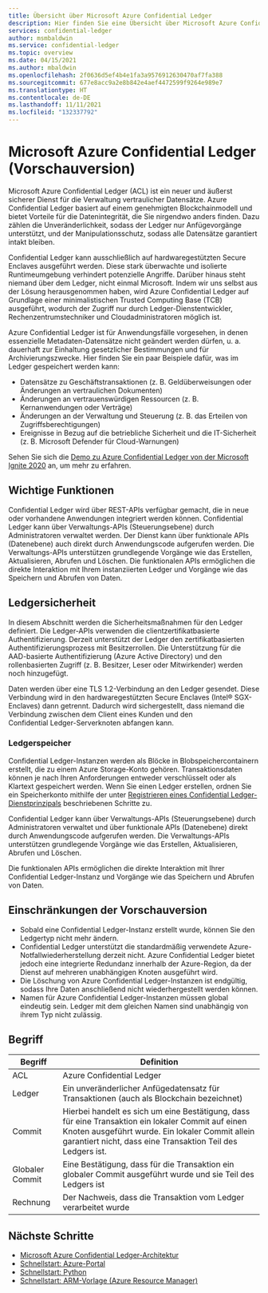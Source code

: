 ```yaml
---
title: Übersicht über Microsoft Azure Confidential Ledger
description: Hier finden Sie eine Übersicht über Microsoft Azure Confidential Ledger, einen äußerst sicheren Dienst für die Verwaltung vertraulicher Datensätze.
services: confidential-ledger
author: msmbaldwin
ms.service: confidential-ledger
ms.topic: overview
ms.date: 04/15/2021
ms.author: mbaldwin
ms.openlocfilehash: 2f0636d5ef4b4e1fa3a9576912630470af7fa388
ms.sourcegitcommit: 677e8acc9a2e8b842e4aef4472599f9264e989e7
ms.translationtype: HT
ms.contentlocale: de-DE
ms.lasthandoff: 11/11/2021
ms.locfileid: "132337792"
---
```

# <a name="microsoft-azure-confidential-ledger-preview"></a>Microsoft Azure Confidential Ledger (Vorschauversion)

Microsoft Azure Confidential Ledger (ACL) ist ein neuer und äußerst sicherer Dienst für die Verwaltung vertraulicher Datensätze. Azure Confidential Ledger basiert auf einem genehmigten Blockchainmodell und bietet Vorteile für die Datenintegrität, die Sie nirgendwo anders finden. Dazu zählen die Unveränderlichkeit, sodass der Ledger nur Anfügevorgänge unterstützt, und der Manipulationsschutz, sodass alle Datensätze garantiert intakt bleiben.

Confidential Ledger kann ausschließlich auf hardwaregestützten Secure Enclaves ausgeführt werden. Diese stark überwachte und isolierte Runtimeumgebung verhindert potenzielle Angriffe. Darüber hinaus steht niemand über dem Ledger, nicht einmal Microsoft. Indem wir uns selbst aus der Lösung herausgenommen haben, wird Azure Confidential Ledger auf Grundlage einer minimalistischen Trusted Computing Base (TCB) ausgeführt, wodurch der Zugriff nur durch Ledger-Dienstentwickler, Rechenzentrumstechniker und Cloudadministratoren möglich ist.

Azure Confidential Ledger ist für Anwendungsfälle vorgesehen, in denen essenzielle Metadaten-Datensätze nicht geändert werden dürfen, u. a. dauerhaft zur Einhaltung gesetzlicher Bestimmungen und für Archivierungszwecke. Hier finden Sie ein paar Beispiele dafür, was im Ledger gespeichert werden kann:

- Datensätze zu Geschäftstransaktionen (z. B. Geldüberweisungen oder Änderungen an vertraulichen Dokumenten)
- Änderungen an vertrauenswürdigen Ressourcen (z. B. Kernanwendungen oder Verträge)
- Änderungen an der Verwaltung und Steuerung (z. B. das Erteilen von Zugriffsberechtigungen)
- Ereignisse in Bezug auf die betriebliche Sicherheit und die IT-Sicherheit (z. B. Microsoft Defender für Cloud-Warnungen)

Sehen Sie sich die [Demo zu Azure Confidential Ledger von der Microsoft Ignite 2020](https://mediusprodstatic.studios.ms/asset-b88de19d-4187-40c4-98f2-a65efc419e2a/OD221_1920x1080_AACAudio_1461.mp4?sv=2018-03-28&sr=b&sig=k5roi6WXnlqK1zP0fs5KYlJd4FD3Nuaf97z%2B2gV0aTs%3D&st=2020-09-22T08%3A05%3A01Z&se=2025-09-22T08%3A10%3A01Z&sp=r&rscd=filename%3DIG20-OD221-Inside%2BAzure%2BDatacenter%2BArchitecture%2Bwith%2BMark%2BRu.mp4) an, um mehr zu erfahren.

## <a name="key-features"></a>Wichtige Funktionen

Confidential Ledger wird über REST-APIs verfügbar gemacht, die in neue oder vorhandene Anwendungen integriert werden können. Confidential Ledger kann über Verwaltungs-APIs (Steuerungsebene) durch Administratoren verwaltet werden. Der Dienst kann über funktionale APIs (Datenebene) auch direkt durch Anwendungscode aufgerufen werden. Die Verwaltungs-APIs unterstützen grundlegende Vorgänge wie das Erstellen, Aktualisieren, Abrufen und Löschen. Die funktionalen APIs ermöglichen die direkte Interaktion mit Ihrem instanziierten Ledger und Vorgänge wie das Speichern und Abrufen von Daten.

## <a name="ledger-security"></a>Ledgersicherheit

In diesem Abschnitt werden die Sicherheitsmaßnahmen für den Ledger definiert. Die Ledger-APIs verwenden die clientzertifikatbasierte Authentifizierung. Derzeit unterstützt der Ledger den zertifikatbasierten Authentifizierungsprozess mit Besitzerrollen. Die Unterstützung für die AAD-basierte Authentifizierung (Azure Active Directory) und den rollenbasierten Zugriff (z. B. Besitzer, Leser oder Mitwirkender) werden noch hinzugefügt.

Daten werden über eine TLS 1.2-Verbindung an den Ledger gesendet. Diese Verbindung wird in den hardwaregestützten Secure Enclaves (Intel® SGX-Enclaves) dann getrennt. Dadurch wird sichergestellt, dass niemand die Verbindung zwischen dem Client eines Kunden und den Confidential Ledger-Serverknoten abfangen kann.

### <a name="ledger-storage"></a>Ledgerspeicher

Confidential Ledger-Instanzen werden als Blöcke in Blobspeichercontainern erstellt, die zu einem Azure Storage-Konto gehören. Transaktionsdaten können je nach Ihren Anforderungen entweder verschlüsselt oder als Klartext gespeichert werden. Wenn Sie einen Ledger erstellen, ordnen Sie ein Speicherkonto mithilfe der unter [Registrieren eines Confidential Ledger-Dienstprinzipals](register-ledger-service-principal.md) beschriebenen Schritte zu.

Confidential Ledger kann über Verwaltungs-APIs (Steuerungsebene) durch Administratoren verwaltet und über funktionale APIs (Datenebene) direkt durch Anwendungscode aufgerufen werden. Die Verwaltungs-APIs unterstützen grundlegende Vorgänge wie das Erstellen, Aktualisieren, Abrufen und Löschen.

Die funktionalen APIs ermöglichen die direkte Interaktion mit Ihrer Confidential Ledger-Instanz und Vorgänge wie das Speichern und Abrufen von Daten.

## <a name="preview-limitations"></a>Einschränkungen der Vorschauversion

- Sobald eine Confidential Ledger-Instanz erstellt wurde, können Sie den Ledgertyp nicht mehr ändern.
- Confidential Ledger unterstützt die standardmäßig verwendete Azure-Notfallwiederherstellung derzeit nicht. Azure Confidential Ledger bietet jedoch eine integrierte Redundanz innerhalb der Azure-Region, da der Dienst auf mehreren unabhängigen Knoten ausgeführt wird.
- Die Löschung von Azure Confidential Ledger-Instanzen ist endgültig, sodass Ihre Daten anschließend nicht wiederhergestellt werden können.
- Namen für Azure Confidential Ledger-Instanzen müssen global eindeutig sein. Ledger mit dem gleichen Namen sind unabhängig von ihrem Typ nicht zulässig.

## <a name="terminology"></a>Begriff

| Begriff | Definition |
|--|--|
| ACL | Azure Confidential Ledger |
| Ledger | Ein unveränderlicher Anfügedatensatz für Transaktionen (auch als Blockchain bezeichnet) |
| Commit | Hierbei handelt es sich um eine Bestätigung, dass für eine Transaktion ein lokaler Commit auf einen Knoten ausgeführt wurde. Ein lokaler Commit allein garantiert nicht, dass eine Transaktion Teil des Ledgers ist. |
| Globaler Commit | Eine Bestätigung, dass für die Transaktion ein globaler Commit ausgeführt wurde und sie Teil des Ledgers ist |
| Rechnung | Der Nachweis, dass die Transaktion vom Ledger verarbeitet wurde |

## <a name="next-steps"></a>Nächste Schritte

- [Microsoft Azure Confidential Ledger-Architektur](architecture.md)
- [Schnellstart: Azure-Portal](quickstart-portal.md)
- [Schnellstart: Python](quickstart-python.md)
- [Schnellstart: ARM-Vorlage (Azure Resource Manager)](quickstart-portal.md)
